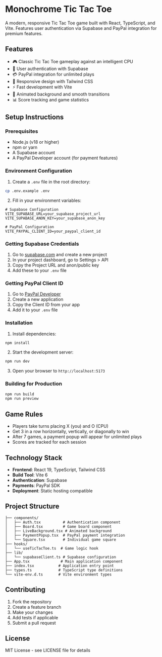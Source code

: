 # Monochrome Tic Tac Toe

A modern, responsive Tic Tac Toe game built with React, TypeScript, and Vite. Features user authentication via Supabase and PayPal integration for premium features.

## Features

- 🎮 Classic Tic Tac Toe gameplay against an intelligent CPU
- 🔐 User authentication with Supabase
- 💳 PayPal integration for unlimited plays
- 📱 Responsive design with Tailwind CSS
- ⚡ Fast development with Vite
- 🎨 Animated background and smooth transitions
- 📊 Score tracking and game statistics

## Setup Instructions

### Prerequisites

- Node.js (v18 or higher)
- npm or yarn
- A Supabase account
- A PayPal Developer account (for payment features)

### Environment Configuration

1. Create a `.env` file in the root directory:
```bash
cp .env.example .env
```

2. Fill in your environment variables:
```env
# Supabase Configuration
VITE_SUPABASE_URL=your_supabase_project_url
VITE_SUPABASE_ANON_KEY=your_supabase_anon_key

# PayPal Configuration  
VITE_PAYPAL_CLIENT_ID=your_paypal_client_id
```

### Getting Supabase Credentials

1. Go to [supabase.com](https://supabase.com) and create a new project
2. In your project dashboard, go to Settings > API
3. Copy the Project URL and anon/public key
4. Add these to your `.env` file

### Getting PayPal Client ID

1. Go to [PayPal Developer](https://developer.paypal.com)
2. Create a new application
3. Copy the Client ID from your app
4. Add it to your `.env` file

### Installation

1. Install dependencies:
```bash
npm install
```

2. Start the development server:
```bash
npm run dev
```

3. Open your browser to `http://localhost:5173`

### Building for Production

```bash
npm run build
npm run preview
```

## Game Rules

- Players take turns placing X (you) and O (CPU)
- Get 3 in a row horizontally, vertically, or diagonally to win
- After 7 games, a payment popup will appear for unlimited plays
- Scores are tracked for each session

## Technology Stack

- **Frontend**: React 19, TypeScript, Tailwind CSS
- **Build Tool**: Vite 6
- **Authentication**: Supabase
- **Payments**: PayPal SDK
- **Deployment**: Static hosting compatible

## Project Structure

```
├── components/
│   ├── Auth.tsx          # Authentication component
│   ├── Board.tsx         # Game board component
│   ├── LiveBackground.tsx # Animated background
│   ├── PaymentPopup.tsx  # PayPal payment integration
│   └── Square.tsx        # Individual game square
├── hooks/
│   └── useTicTacToe.ts  # Game logic hook
├── lib/
│   └── supabaseClient.ts # Supabase configuration
├── App.tsx              # Main application component
├── index.tsx           # Application entry point
├── types.ts            # TypeScript type definitions
└── vite-env.d.ts       # Vite environment types
```

## Contributing

1. Fork the repository
2. Create a feature branch
3. Make your changes
4. Add tests if applicable
5. Submit a pull request

## License

MIT License - see LICENSE file for details
